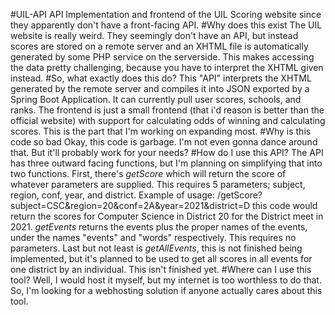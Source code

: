 #UIL-API
API Implementation and frontend of the UIL Scoring website since they apparently don't have a front-facing API.
#Why does this exist
The UIL website is really weird. They seemingly don't have an API, but instead scores are stored on a remote server and an XHTML file is automatically generated by some PHP service on the serverside. This makes accessing the data pretty challenging, because you have to interpret the XHTML given instead.
#So, what exactly does this do?
This "API" interprets the XHTML generated by the remote server and compiles it into JSON exported by a Spring Boot Application. It can currently pull user scores, schools, and ranks. The frontend is just a small frontend (that i'd reason is better than the official website) with support for calculating odds of winning and calculating scores. This is the part that I'm working on expanding most.
#Why is this code so bad
Okay, this code is garbage. I'm not even gonna dance around that. But it'll probably work for your needs?
#How do I use this API?
The API has three outward facing functions, but I'm planning on simplifying that into two functions.
First, there's *getScore* which will return the score of whatever parameters are supplied. This requires 5 parameters; subject, region, conf, year, and district. Example of usage: /getScore?subject=CSC&region=20&conf=2A&year=2021&district=D this code would return the scores for Computer Science in District 20 for the District meet in 2021.
*getEvents* returns the events plus the proper names of the events, under the names "events" and "words" respectively. This requires no parameters.
Last but not least is *getAllEvents*, this is not finished being implemented, but it's planned to be used to get all scores in all events for one district by an individual. This isn't finished yet.
#Where can I use this tool?
Well, I would host it myself, but my internet is too worthless to do that. So, I'm looking for a webhosting solution if anyone actually cares about this tool.
